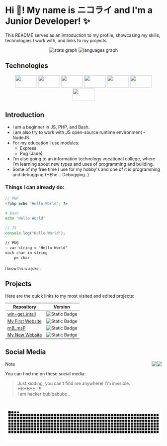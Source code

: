 # Hi 👋! My name is ニコライ and I'm a Junior Developer! ✨

This README serves as an introduction to my profile, showcasing my skills, technologies I work with, and links to my projects.

<div align="center">
  <img src="https://github-readme-stats.vercel.app/api?username=nikas17mc&hide_title=false&hide_rank=false&show_icons=true&include_all_commits=true&count_private=true&theme=tokyonight&locale=de&hide_border=false" height="180" alt="stats graph"  />
  <img src="https://github-readme-stats.vercel.app/api/top-langs?username=nikas17mc&locale=de&hide_title=false&layout=compact&card_width=320&langs_count=8&theme=tokyonight&hide_border=false" height="180" alt="languages graph"  />
</div>

## Technologies

<div align="center" >
  <img height="40" width="70" src="https://cdn.simpleicons.org/html5/E34F26" />
  <img height="40" width="70" src="https://cdn.simpleicons.org/css/663399" />
  <img height="40" width="70" src="https://cdn.simpleicons.org/javascript/F7DF1E" />
  <img height="40" width="70" src="https://cdn.simpleicons.org/php/777BB4" />
  <img height="40" width="70" src="https://cdn.simpleicons.org/nodedotjs/5FA04E" />
  <img height="40" width="70" src="https://cdn.simpleicons.org/express/8A8A8A" />
  <img height="40" width="70" src="https://cdn.simpleicons.org/pug/A86454" />
</div>


## Introduction

- I am a beginner in JS, PHP, and Bash.
- I am also try to work with JS open-source runtime environment - NodeJS.
- For my education I use modules:
  - Express
  - Pug (Jade)
- I'm also going to an information technology vocational college, where I'm learning about new types and uses of programming and building.
- Some of my free time I use for my hobby's and one of it is programming and debugging (HEhe... Debugging..)

### Things I can already do:

```php
// PHP
<?php echo "Hello World"; ?>
```

```bash
# Bash
echo 'Hello World'
```

```javascript
// JS
console.log("Hello World");
```

```pug
// PUG
- var string = "Hello World"
each char in string
    p= char
```

<sub>I know this is a joke...</sub>

## Projects

Here are the quick links to my most visited and edited projects:

| Repository | Version |
| ---------- | :-----: |
| [win-get_intall](https://github.com/nikas17mc/win-get_install_script) | ![Static Badge](https://img.shields.io/badge/Version-Alpa_0.0.3-green) |
| [My First Website](https://github.com/nikas17mc/nikas17mc.github.io) | ![Static Badge](https://img.shields.io/badge/Version-Alpa_0.0.2.2-blue) |
| [rnB_msP](https://github.com/nikas17mc/rnB_msP) | ![Static Badge](https://img.shields.io/badge/Version-Beta_0.1-orange) |
| [My New Website](https://github.com/nikas17mc/aniBuu) | ![Static Badge](https://img.shields.io/badge/Version-Alpa_0.0.5-663399) |

## Social Media

<div align="right">
  <img align="right" height="150" src="https://i.imgflip.com/7onfrb.jpg"  />
  <img align="right" height="150" src="https://i.imgflip.com/6zr6q4.gif"  />
</div>

>[!NOTE]
> You can find me on these social media:

> Just kidding, you can't find me anywhere! I'm invisible. HEHEHE...!! <br> I am hacker bubibabubo..

<br>

<img src="https://raw.githubusercontent.com/nikas17mc/nikas17mc/output/github-snake.svg" alt="github-snake"/>
